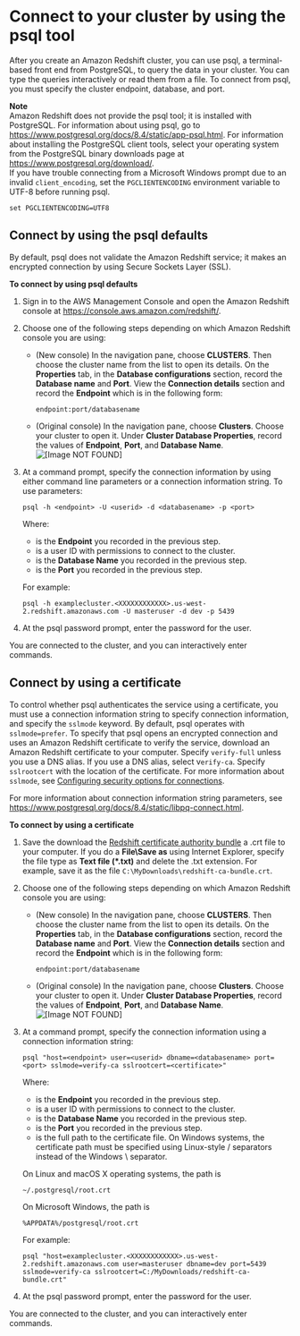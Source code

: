 # Connect to your cluster by using the psql tool<a name="connecting-from-psql"></a>

After you create an Amazon Redshift cluster, you can use psql, a terminal\-based front end from PostgreSQL, to query the data in your cluster\. You can type the queries interactively or read them from a file\. To connect from psql, you must specify the cluster endpoint, database, and port\.

**Note**  
 Amazon Redshift does not provide the psql tool; it is installed with PostgreSQL\. For information about using psql, go to [https://www\.postgresql\.org/docs/8\.4/static/app\-psql\.html](https://www.postgresql.org/docs/8.4/static/app-psql.html)\. For information about installing the PostgreSQL client tools, select your operating system from the PostgreSQL binary downloads page at [https://www\.postgresql\.org/download/](https://www.postgresql.org/download/)\.  
If you have trouble connecting from a Microsoft Windows prompt due to an invalid `client_encoding`, set the `PGCLIENTENCODING` environment variable to UTF\-8 before running psql\.   

```
set PGCLIENTENCODING=UTF8
```

## Connect by using the psql defaults<a name="connecting-from-psql-default"></a>

By default, psql does not validate the Amazon Redshift service; it makes an encrypted connection by using Secure Sockets Layer \(SSL\)\.

**To connect by using psql defaults**

1. Sign in to the AWS Management Console and open the Amazon Redshift console at [https://console\.aws\.amazon\.com/redshift/](https://console.aws.amazon.com/redshift/)\.

1. Choose one of the following steps depending on which Amazon Redshift console you are using:
   + \(New console\) In the navigation pane, choose **CLUSTERS**\. Then choose the cluster name from the list to open its details\. On the **Properties** tab, in the **Database configurations** section, record the **Database name** and **Port**\. View the **Connection details** section and record the **Endpoint** which is in the following form: 

     ```
     endpoint:port/databasename
     ```
   + \(Original console\) In the navigation pane, choose **Clusters**\. Choose your cluster to open it\. Under **Cluster Database Properties**, record the values of **Endpoint**, **Port**, and **Database Name**\.  
![\[Image NOT FOUND\]](http://docs.aws.amazon.com/redshift/latest/mgmt/images/rs-mgmt-clusters-cluster-database-properties.png)

1. At a command prompt, specify the connection information by using either command line parameters or a connection information string\. To use parameters:

   ```
   psql -h <endpoint> -U <userid> -d <databasename> -p <port>
   ```

    Where: 
   +  *<endpoint>* is the **Endpoint** you recorded in the previous step\.
   +  *<userid>* is a user ID with permissions to connect to the cluster\.
   +  *<databasename>* is the **Database Name** you recorded in the previous step\.
   +  *<port>* is the **Port** you recorded in the previous step\.

   For example:

   ```
   psql -h examplecluster.<XXXXXXXXXXXX>.us-west-2.redshift.amazonaws.com -U masteruser -d dev -p 5439
   ```

1.  At the psql password prompt, enter the password for the *<userid>* user\.

 You are connected to the cluster, and you can interactively enter commands\.

## Connect by using a certificate<a name="connecting-from-psql-ssl"></a>

To control whether psql authenticates the service using a certificate, you must use a connection information string to specify connection information, and specify the `sslmode` keyword\. By default, psql operates with `sslmode=prefer`\. To specify that psql opens an encrypted connection and uses an Amazon Redshift certificate to verify the service, download an Amazon Redshift certificate to your computer\. Specify `verify-full` unless you use a DNS alias\. If you use a DNS alias, select v`erify-ca`\. Specify `sslrootcert` with the location of the certificate\. For more information about `sslmode`, see [Configuring security options for connections](connecting-ssl-support.md)\. 

 For more information about connection information string parameters, see [https://www\.postgresql\.org/docs/8\.4/static/libpq\-connect\.html](https://www.postgresql.org/docs/8.4/static/libpq-connect.html)\.

**To connect by using a certificate**

1.  Save the download the [Redshift certificate authority bundle](https://s3.amazonaws.com/redshift-downloads/redshift-ca-bundle.crt) a \.crt file to your computer\. If you do a **File\\Save as** using Internet Explorer, specify the file type as **Text file \(\*\.txt\)** and delete the \.txt extension\. For example, save it as the file `C:\MyDownloads\redshift-ca-bundle.crt`\.

1. Choose one of the following steps depending on which Amazon Redshift console you are using:
   + \(New console\) In the navigation pane, choose **CLUSTERS**\. Then choose the cluster name from the list to open its details\. On the **Properties** tab, in the **Database configurations** section, record the **Database name** and **Port**\. View the **Connection details** section and record the **Endpoint** which is in the following form: 

     ```
     endpoint:port/databasename
     ```
   + \(Original console\) In the navigation pane, choose **Clusters**\. Choose your cluster to open it\. Under **Cluster Database Properties**, record the values of **Endpoint**, **Port**, and **Database Name**\.  
![\[Image NOT FOUND\]](http://docs.aws.amazon.com/redshift/latest/mgmt/images/rs-mgmt-clusters-cluster-database-properties.png)

1. At a command prompt, specify the connection information using a connection information string:

   ```
   psql "host=<endpoint> user=<userid> dbname=<databasename> port=<port> sslmode=verify-ca sslrootcert=<certificate>"
   ```

    Where: 
   +  *<endpoint>* is the **Endpoint** you recorded in the previous step\.
   +  *<userid>* is a user ID with permissions to connect to the cluster\.
   +  *<databasename>* is the **Database Name** you recorded in the previous step\.
   +  *<port>* is the **Port** you recorded in the previous step\.
   +  *<certificate>* is the full path to the certificate file\. On Windows systems, the certificate path must be specified using Linux\-style / separators instead of the Windows \\ separator\.

     On Linux and macOS X operating systems, the path is 

     ```
     ~/.postgresql/root.crt
     ```

     On Microsoft Windows, the path is 

     ```
     %APPDATA%/postgresql/root.crt
     ```

   For example:

   ```
   psql "host=examplecluster.<XXXXXXXXXXXX>.us-west-2.redshift.amazonaws.com user=masteruser dbname=dev port=5439 sslmode=verify-ca sslrootcert=C:/MyDownloads/redshift-ca-bundle.crt"
   ```

1.  At the psql password prompt, enter the password for the *<userid>* user\.

You are connected to the cluster, and you can interactively enter commands\.